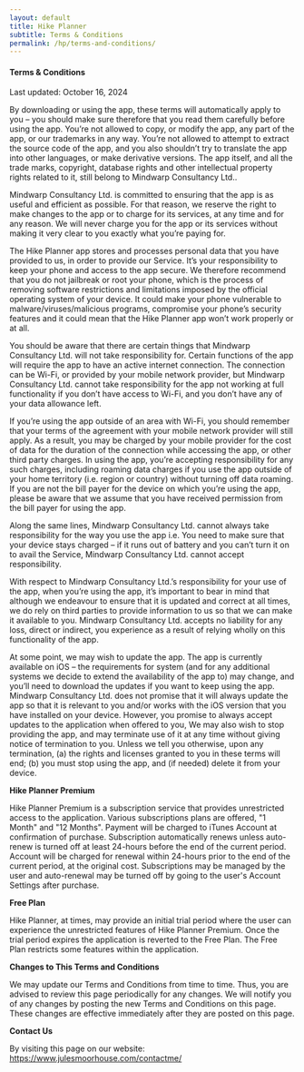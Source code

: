 ```yaml
---
layout: default
title: Hike Planner
subtitle: Terms & Conditions
permalink: /hp/terms-and-conditions/
---
```

<div class="well">
<h4>Terms &amp; Conditions</h4>

<p>Last updated: October 16, 2024</p>

<p>
By downloading or using the app, these terms will
automatically apply to you – you should make sure therefore
that you read them carefully before using the app. You’re
not allowed to copy, or modify the app, any part of the app,
or our trademarks in any way. You’re not allowed to attempt
to extract the source code of the app, and you also
shouldn’t try to translate the app into other languages, or
make derivative versions. The app itself, and all the trade
marks, copyright, database rights and other intellectual
property rights related to it, still belong to
Mindwarp Consultancy Ltd..
</p>

<p>
Mindwarp Consultancy Ltd. is committed to ensuring that the app
is as useful and efficient as possible. For that reason, we
reserve the right to make changes to the app or to charge
for its services, at any time and for any reason. We will
never charge you for the app or its services without making
it very clear to you exactly what you’re paying for.
</p>

<p>
The Hike Planner app stores and processes personal data
that you have provided to us, in order to provide
our Service. It’s your responsibility to keep your
phone and access to the app secure. We therefore recommend
that you do not jailbreak or root your phone, which is the
process of removing software restrictions and limitations
imposed by the official operating system of your device. It
could make your phone vulnerable to
malware/viruses/malicious programs, compromise your phone’s
security features and it could mean that the
Hike Planner app won’t work properly or at all.
</p>

<p>
You should be aware that there are certain things that
Mindwarp Consultancy Ltd. will not take responsibility for.
Certain functions of the app will require the app to have an
active internet connection. The connection can be Wi-Fi, or
provided by your mobile network provider, but
Mindwarp Consultancy Ltd. cannot take responsibility for the
app not working at full functionality if you don’t have
access to Wi-Fi, and you don’t have any of your data
allowance left.
</p>

<p></p>

<p>
If you’re using the app outside of an area with Wi-Fi, you
should remember that your terms of the agreement with your
mobile network provider will still apply. As a result, you
may be charged by your mobile provider for the cost of data
for the duration of the connection while accessing the app,
or other third party charges. In using the app, you’re
accepting responsibility for any such charges, including
roaming data charges if you use the app outside of your home
territory (i.e. region or country) without turning off data
roaming. If you are not the bill payer for the device on
which you’re using the app, please be aware that we assume
that you have received permission from the bill payer for
using the app.
</p>

<p>
Along the same lines, Mindwarp Consultancy Ltd. cannot always
take responsibility for the way you use the app i.e. You
need to make sure that your device stays charged – if it
runs out of battery and you can’t turn it on to avail the
Service, Mindwarp Consultancy Ltd. cannot accept
responsibility.
</p>

<p>
With respect to Mindwarp Consultancy Ltd.’s responsibility for
your use of the app, when you’re using the app, it’s
important to bear in mind that although we endeavour to
ensure that it is updated and correct at all times, we do
rely on third parties to provide information to us so that
we can make it available to you.
Mindwarp Consultancy Ltd. accepts no liability for any loss,
direct or indirect, you experience as a result of relying
wholly on this functionality of the app.
</p>

<p>
At some point, we may wish to update the app. The app is
currently available on iOS – the requirements for
system (and for any additional systems we
decide to extend the availability of the app to) may change,
and you’ll need to download the updates if you want to keep
using the app. Mindwarp Consultancy Ltd. does not promise that
it will always update the app so that it is relevant to you
and/or works with the iOS version that you have
installed on your device. However, you promise to always
accept updates to the application when offered to you, We
may also wish to stop providing the app, and may terminate
use of it at any time without giving notice of termination
to you. Unless we tell you otherwise, upon any termination,
(a) the rights and licenses granted to you in these terms
will end; (b) you must stop using the app, and (if needed)
delete it from your device.
</p>

<p><strong>Hike Planner Premium</strong></p>

<p>
Hike Planner Premium is a subscription service that provides unrestricted access to the application.
Various subscriptions plans are offered, "1 Month" and "12 Months".
Payment will be charged to iTunes Account at confirmation of purchase.
Subscription automatically renews unless auto-renew is turned off at least 24-hours before the end of the current period.
Account will be charged for renewal within 24-hours prior to the end of the current period, at the original cost.
Subscriptions may be managed by the user and auto-renewal may be turned off by going to the user's Account Settings after purchase.
</p>

<p><strong>Free Plan</strong></p>
<p>
Hike Planner, at times, may provide an initial trial period where the user can experience the unrestricted features of Hike Planner Premium.
Once the trial period expires the application is reverted to the Free Plan.
The Free Plan restricts some features within the application.
</p>

<p><strong>Changes to This Terms and Conditions</strong></p>

<p>
We may update our Terms and Conditions
from time to time. Thus, you are advised to review this page
periodically for any changes. We will
notify you of any changes by posting the new Terms and
Conditions on this page. These changes are effective
immediately after they are posted on this page.
</p> 

<p><strong>Contact Us</strong></p>

<p>By visiting this page on our website: <a href="https://www.julesmoorhouse.com/contactme/" rel="external nofollow noopener" target="_blank">https://www.julesmoorhouse.com/contactme/</a></p>

</div>